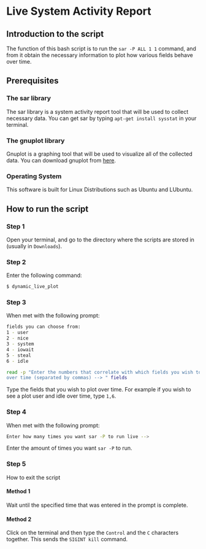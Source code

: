 # Live System Activity Report

## Introduction to the script

The function of this bash script is to run the `sar -P ALL 1 1` command, and from it obtain the necessary information to plot how various fields behave over time.

## Prerequisites

### The sar library

The sar library is a system activity report tool that will be used to collect necessary data.
You can get sar by typing `apt-get install sysstat` in your terminal.

### The gnuplot library

Gnuplot is a graphing tool that will be used to visualize all of the collected data.
You can download gnuplot from [here](https://sourceforge.net/projects/gnuplot/files/gnuplot/).

### Operating System

This software is built for Linux Distributions such as Ubuntu and LUbuntu.

## How to run the script

### Step 1

Open your terminal, and go to the directory where the scripts are stored in (usually in `Downloads`).

### Step 2

Enter the following command:

```bash
$ dynamic_live_plot
```

### Step 3

When met with the following prompt:

```bash
fields you can choose from:
1 - user
2 - nice
3 - system
4 - iowait
5 - steal
6 - idle

read -p "Enter the numbers that correlate with which fields you wish to see
over time (separated by commas) --> " fields
```

Type the fields that you wish to plot over time. For example if you wish to see a plot user and idle over time, type `1,6`.

### Step 4

When met with the following prompt:

```bash
Enter how many times you want sar -P to run live -->
```

Enter the amount of times you want `sar -P` to run.

### Step 5

How to exit the script

#### Method 1

Wait until the specified time that was entered in the prompt is complete.

#### Method 2

Click on the terminal and then type the `Control` and the `C` characters together. This sends the `SIGINT kill` command.
